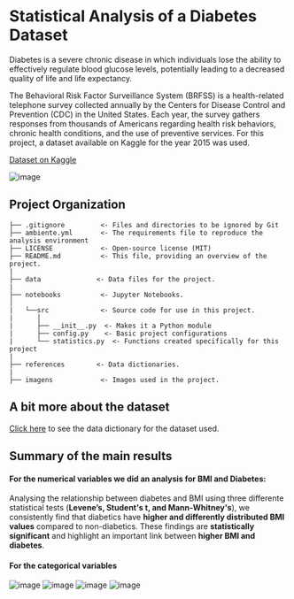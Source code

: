 # Statistical Analysis of a Diabetes Dataset

Diabetes is a severe chronic disease in which individuals lose the ability to effectively regulate blood glucose levels, potentially leading to a decreased quality of life and life expectancy.

The Behavioral Risk Factor Surveillance System (BRFSS) is a health-related telephone survey collected annually by the Centers for Disease Control and Prevention (CDC) in the United States. Each year, the survey gathers responses from thousands of Americans regarding health risk behaviors, chronic health conditions, and the use of preventive services. For this project, a dataset available on Kaggle for the year 2015 was used.

[Dataset on Kaggle](https://www.kaggle.com/datasets/alexteboul/diabetes-health-indicators-dataset)

![image](images/cover_www.canva.com.png)

## Project Organization

```
├── .gitignore         <- Files and directories to be ignored by Git
├── ambiente.yml       <- The requirements file to reproduce the analysis environment
├── LICENSE            <- Open-source license (MIT)
├── README.md          <- This file, providing an overview of the project.
|
├── data              <- Data files for the project.
|
├── notebooks          <- Jupyter Notebooks.
│
|   └──src             <- Source code for use in this project.
|      │
|      ├── __init__.py  <- Makes it a Python module
|      ├── config.py    <- Basic project configurations
|      └── statistics.py  <- Functions created specifically for this project
|
├── references        <- Data dictionaries.
|
├── imagens            <- Images used in the project.
```

## A bit more about the dataset

[Click here](references/01_data_dictionary.md) to see the data dictionary for the dataset used.

## Summary of the main results

#### For the numerical variables we did an analysis for BMI and Diabetes: 

Analysing the relationship between diabetes and BMI using three differente statistical tests (**Levene’s, Student's t, and Mann-Whitney's**), we consistently find that diabetics have **higher and differently distributed BMI values** compared to non-diabetics. These findings are **statistically significant** and highlight an important link between **higher BMI and diabetes**.  

#### For the categorical variables

![image](images/binary.png)
![image](images/nonbinary.png)
![image](images/education.png)
![image](images/correlation.png)
